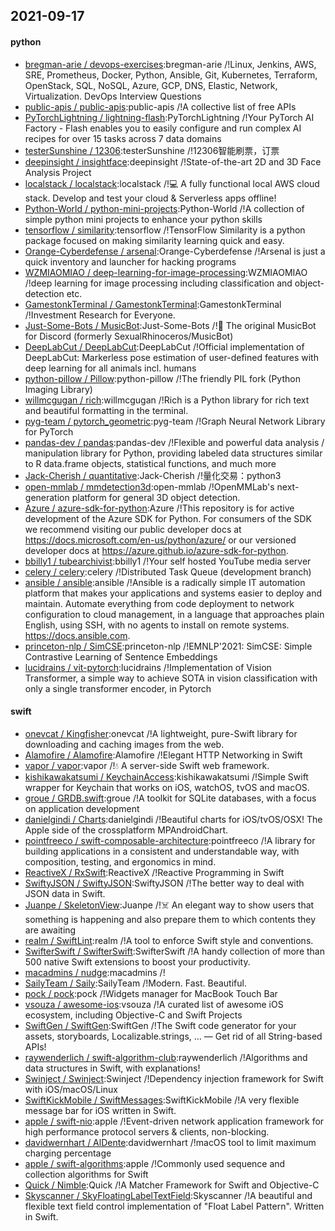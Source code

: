 ## 2021-09-17

#### python
* [bregman-arie / devops-exercises](https://github.com/bregman-arie/devops-exercises):bregman-arie /!Linux, Jenkins, AWS, SRE, Prometheus, Docker, Python, Ansible, Git, Kubernetes, Terraform, OpenStack, SQL, NoSQL, Azure, GCP, DNS, Elastic, Network, Virtualization. DevOps Interview Questions
* [public-apis / public-apis](https://github.com/public-apis/public-apis):public-apis /!A collective list of free APIs
* [PyTorchLightning / lightning-flash](https://github.com/PyTorchLightning/lightning-flash):PyTorchLightning /!Your PyTorch AI Factory - Flash enables you to easily configure and run complex AI recipes for over 15 tasks across 7 data domains
* [testerSunshine / 12306](https://github.com/testerSunshine/12306):testerSunshine /!12306智能刷票，订票
* [deepinsight / insightface](https://github.com/deepinsight/insightface):deepinsight /!State-of-the-art 2D and 3D Face Analysis Project
* [localstack / localstack](https://github.com/localstack/localstack):localstack /!💻
A fully functional local AWS cloud stack. Develop and test your cloud & Serverless apps offline!
* [Python-World / python-mini-projects](https://github.com/Python-World/python-mini-projects):Python-World /!A collection of simple python mini projects to enhance your python skills
* [tensorflow / similarity](https://github.com/tensorflow/similarity):tensorflow /!TensorFlow Similarity is a python package focused on making similarity learning quick and easy.
* [Orange-Cyberdefense / arsenal](https://github.com/Orange-Cyberdefense/arsenal):Orange-Cyberdefense /!Arsenal is just a quick inventory and launcher for hacking programs
* [WZMIAOMIAO / deep-learning-for-image-processing](https://github.com/WZMIAOMIAO/deep-learning-for-image-processing):WZMIAOMIAO /!deep learning for image processing including classification and object-detection etc.
* [GamestonkTerminal / GamestonkTerminal](https://github.com/GamestonkTerminal/GamestonkTerminal):GamestonkTerminal /!Investment Research for Everyone.
* [Just-Some-Bots / MusicBot](https://github.com/Just-Some-Bots/MusicBot):Just-Some-Bots /!🎵
The original MusicBot for Discord (formerly SexualRhinoceros/MusicBot)
* [DeepLabCut / DeepLabCut](https://github.com/DeepLabCut/DeepLabCut):DeepLabCut /!Official implementation of DeepLabCut: Markerless pose estimation of user-defined features with deep learning for all animals incl. humans
* [python-pillow / Pillow](https://github.com/python-pillow/Pillow):python-pillow /!The friendly PIL fork (Python Imaging Library)
* [willmcgugan / rich](https://github.com/willmcgugan/rich):willmcgugan /!Rich is a Python library for rich text and beautiful formatting in the terminal.
* [pyg-team / pytorch_geometric](https://github.com/pyg-team/pytorch_geometric):pyg-team /!Graph Neural Network Library for PyTorch
* [pandas-dev / pandas](https://github.com/pandas-dev/pandas):pandas-dev /!Flexible and powerful data analysis / manipulation library for Python, providing labeled data structures similar to R data.frame objects, statistical functions, and much more
* [Jack-Cherish / quantitative](https://github.com/Jack-Cherish/quantitative):Jack-Cherish /!量化交易：python3
* [open-mmlab / mmdetection3d](https://github.com/open-mmlab/mmdetection3d):open-mmlab /!OpenMMLab's next-generation platform for general 3D object detection.
* [Azure / azure-sdk-for-python](https://github.com/Azure/azure-sdk-for-python):Azure /!This repository is for active development of the Azure SDK for Python. For consumers of the SDK we recommend visiting our public developer docs at https://docs.microsoft.com/en-us/python/azure/ or our versioned developer docs at https://azure.github.io/azure-sdk-for-python.
* [bbilly1 / tubearchivist](https://github.com/bbilly1/tubearchivist):bbilly1 /!Your self hosted YouTube media server
* [celery / celery](https://github.com/celery/celery):celery /!Distributed Task Queue (development branch)
* [ansible / ansible](https://github.com/ansible/ansible):ansible /!Ansible is a radically simple IT automation platform that makes your applications and systems easier to deploy and maintain. Automate everything from code deployment to network configuration to cloud management, in a language that approaches plain English, using SSH, with no agents to install on remote systems. https://docs.ansible.com.
* [princeton-nlp / SimCSE](https://github.com/princeton-nlp/SimCSE):princeton-nlp /!EMNLP'2021: SimCSE: Simple Contrastive Learning of Sentence Embeddings
* [lucidrains / vit-pytorch](https://github.com/lucidrains/vit-pytorch):lucidrains /!Implementation of Vision Transformer, a simple way to achieve SOTA in vision classification with only a single transformer encoder, in Pytorch

#### swift
* [onevcat / Kingfisher](https://github.com/onevcat/Kingfisher):onevcat /!A lightweight, pure-Swift library for downloading and caching images from the web.
* [Alamofire / Alamofire](https://github.com/Alamofire/Alamofire):Alamofire /!Elegant HTTP Networking in Swift
* [vapor / vapor](https://github.com/vapor/vapor):vapor /!💧
A server-side Swift web framework.
* [kishikawakatsumi / KeychainAccess](https://github.com/kishikawakatsumi/KeychainAccess):kishikawakatsumi /!Simple Swift wrapper for Keychain that works on iOS, watchOS, tvOS and macOS.
* [groue / GRDB.swift](https://github.com/groue/GRDB.swift):groue /!A toolkit for SQLite databases, with a focus on application development
* [danielgindi / Charts](https://github.com/danielgindi/Charts):danielgindi /!Beautiful charts for iOS/tvOS/OSX! The Apple side of the crossplatform MPAndroidChart.
* [pointfreeco / swift-composable-architecture](https://github.com/pointfreeco/swift-composable-architecture):pointfreeco /!A library for building applications in a consistent and understandable way, with composition, testing, and ergonomics in mind.
* [ReactiveX / RxSwift](https://github.com/ReactiveX/RxSwift):ReactiveX /!Reactive Programming in Swift
* [SwiftyJSON / SwiftyJSON](https://github.com/SwiftyJSON/SwiftyJSON):SwiftyJSON /!The better way to deal with JSON data in Swift.
* [Juanpe / SkeletonView](https://github.com/Juanpe/SkeletonView):Juanpe /!☠️
An elegant way to show users that something is happening and also prepare them to which contents they are awaiting
* [realm / SwiftLint](https://github.com/realm/SwiftLint):realm /!A tool to enforce Swift style and conventions.
* [SwifterSwift / SwifterSwift](https://github.com/SwifterSwift/SwifterSwift):SwifterSwift /!A handy collection of more than 500 native Swift extensions to boost your productivity.
* [macadmins / nudge](https://github.com/macadmins/nudge):macadmins /!
* [SailyTeam / Saily](https://github.com/SailyTeam/Saily):SailyTeam /!Modern. Fast. Beautiful.
* [pock / pock](https://github.com/pock/pock):pock /!Widgets manager for MacBook Touch Bar
* [vsouza / awesome-ios](https://github.com/vsouza/awesome-ios):vsouza /!A curated list of awesome iOS ecosystem, including Objective-C and Swift Projects
* [SwiftGen / SwiftGen](https://github.com/SwiftGen/SwiftGen):SwiftGen /!The Swift code generator for your assets, storyboards, Localizable.strings, … — Get rid of all String-based APIs!
* [raywenderlich / swift-algorithm-club](https://github.com/raywenderlich/swift-algorithm-club):raywenderlich /!Algorithms and data structures in Swift, with explanations!
* [Swinject / Swinject](https://github.com/Swinject/Swinject):Swinject /!Dependency injection framework for Swift with iOS/macOS/Linux
* [SwiftKickMobile / SwiftMessages](https://github.com/SwiftKickMobile/SwiftMessages):SwiftKickMobile /!A very flexible message bar for iOS written in Swift.
* [apple / swift-nio](https://github.com/apple/swift-nio):apple /!Event-driven network application framework for high performance protocol servers & clients, non-blocking.
* [davidwernhart / AlDente](https://github.com/davidwernhart/AlDente):davidwernhart /!macOS tool to limit maximum charging percentage
* [apple / swift-algorithms](https://github.com/apple/swift-algorithms):apple /!Commonly used sequence and collection algorithms for Swift
* [Quick / Nimble](https://github.com/Quick/Nimble):Quick /!A Matcher Framework for Swift and Objective-C
* [Skyscanner / SkyFloatingLabelTextField](https://github.com/Skyscanner/SkyFloatingLabelTextField):Skyscanner /!A beautiful and flexible text field control implementation of "Float Label Pattern". Written in Swift.
